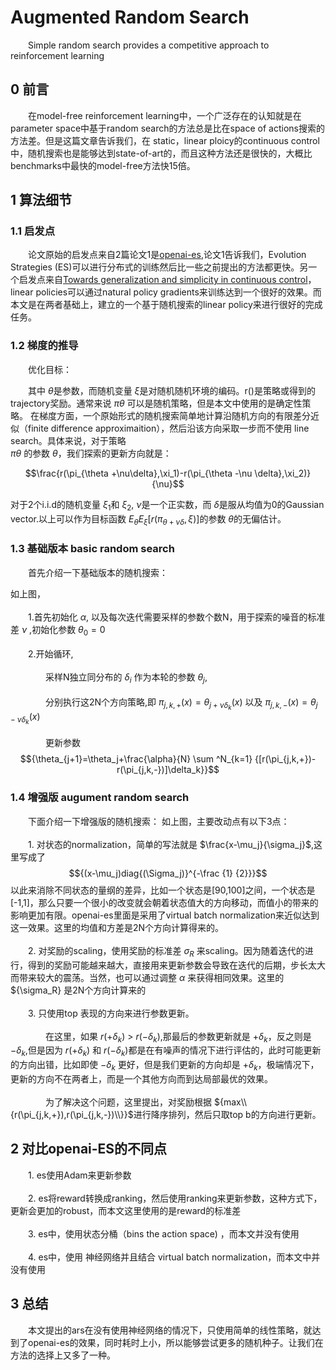 # Augmented Random Search
  
  &emsp;&emsp;Simple random search provides a competitive approach to reinforcement learning
  
## 0 前言
  
  &emsp;&emsp;在model-free reinforcement learning中，一个广泛存在的认知就是在parameter space中基于random search的方法总是比在space of actions搜索的方法差。但是这篇文章告诉我们，在 static，linear ploicy的continuous control 中，随机搜索也是能够达到state-of-art的，而且这种方法还是很快的，大概比benchmarks中最快的model-free方法快15倍。
    
## 1 算法细节
  
  ### 1.1 启发点
    
  &emsp;&emsp;论文原始的启发点来自2篇论文1是[openai-es][1],论文1告诉我们，Evolution Strategies (ES)可以进行分布式的训练然后比一些之前提出的方法都更快。另一个启发点来自[Towards generalization and simplicity in
continuous control][2]，
  linear policies可以通过natural policy gradients来训练达到一个很好的效果。而本文是在两者基础上，建立的一个基于随机搜索的linear policy来进行很好的完成任务。
    
  ### 1.2 梯度的推导
    
    
  &emsp;&emsp;优化目标：
          
  &emsp;&emsp;其中 $\theta$是参数，而随机变量 $\xi$是对随机随机环境的编码。r()是策略或得到的trajectory奖励。通常来说 ${\pi }{\theta}$ 可以是随机策略，但是本文中使用的是确定性策略。
  在梯度方面，一个原始形式的随机搜索简单地计算沿随机方向的有限差分近似（finite difference approximaition），然后沿该方向采取一步而不使用 line search。具体来说，对于策略  
   ${\pi }{\theta}$ 的参数 $\theta$，我们探索的更新方向就是：
    
  $$\frac{r(\pi_{\theta +\nu\delta},\xi_1)-r(\pi_{\theta -\nu \delta},\xi_2)}{\nu}$$
    
   对于2个i.i.d的随机变量 ${\xi_1}$和 ${\xi_2}$, ${\nu}$是一个正实数，而 ${\delta}$是服从均值为0的Gaussian vector.以上可以作为目标函数 ${{E_\theta}{E_\xi}[r({\pi}_{\theta+\nu\delta},\xi)]}$的参数 $\theta$的无偏估计。
   
   
 ### 1.3 基础版本 basic random search
  
 &emsp;&emsp;首先介绍一下基础版本的随机搜索：
 
 如上图，
<br></br> &emsp;&emsp;1.首先初始化 ${\alpha}$, 以及每次迭代需要采样的参数个数N，用于探索的噪音的标准差 ${\nu}$ ,初始化参数 ${{\theta_0}=0}$
<br></br> &emsp;&emsp;2.开始循环,
<br></br> &emsp;&emsp;&emsp;&emsp;采样N独立同分布的 ${\delta_i}$ 作为本轮的参数 ${\theta_j}$,
<br></br> &emsp;&emsp;&emsp;&emsp;分别执行这2N个方向策略,即 ${\pi_{j,k,+}(x)=\theta_{j+\nu\delta_k}(x)}$ 以及 ${\pi_{j,k,-}(x)=\theta_{j-\nu\delta_k}(x)}$ 
<br></br> &emsp;&emsp;&emsp;&emsp;更新参数 $${\theta_{j+1}=\theta_j+\frac{\alpha}{N} \sum ^N_{k=1} {[r(\pi_{j,k,+})-r(\pi_{j,k,-})]\delta_k}}$$

### 1.4 增强版 augument random search

&emsp;&emsp;下面介绍一下增强版的随机搜索：
如上图，主要改动点有以下3点：
<br></br> &emsp;&emsp;1. 对状态的normalization，简单的写法就是 $\frac{x-\mu_j}{\sigma_j}$,这里写成了 $${(x-\mu_j)diag{(\Sigma_j)}^{-\frac {1} {2}}}$$ 以此来消除不同状态的量纲的差异，比如一个状态是[90,100]之间，一个状态是[-1,1]，那么只要一个很小的改变就会朝着状态值大的方向移动，而值小的带来的影响更加有限。openai-es里面是采用了virtual batch normalization来近似达到这一效果。这里的均值和方差是2N个方向计算得来的。
<br></br> &emsp;&emsp;2. 对奖励的scaling，使用奖励的标准差 ${\sigma_R}$ 来scaling。因为随着迭代的进行，得到的奖励可能越来越大，直接用来更新参数会导致在迭代的后期，步长太大而带来较大的震荡。当然，也可以通过调整 $\alpha$ 来获得相同效果。这里的${\sigma_R} 是2N个方向计算来的
<br></br> &emsp;&emsp;3. 只使用top 表现的方向来进行参数更新。
<br></br> &emsp;&emsp;&emsp;&emsp;在这里，如果 $r({+\delta_k})$ > ${r(-\delta_k)}$,那最后的参数更新就是 ${+\delta_k}$，反之则是 ${-\delta_k}$,但是因为  $r({+\delta_k})$ 和 ${r(-\delta_k)}$都是在有噪声的情况下进行评估的，此时可能更新的方向出错，比如即使 ${-\delta_k}$ 更好，但是我们更新的方向却是 ${+\delta_k}$，极端情况下，更新的方向不在两者上，而是一个其他方向而到达局部最优的效果。
<br></br> &emsp;&emsp;&emsp;&emsp;为了解决这个问题，这里提出，对奖励根据 ${max\\{r(\pi_{j,k,+}),r(\pi_{j,k,-})\\}}$进行降序排列，然后只取top b的方向进行更新。
    
    
## 2 对比openai-ES的不同点
&emsp;&emsp;1. es使用Adam来更新参数
<br></br> &emsp;&emsp;2. es将reward转换成ranking，然后使用ranking来更新参数，这种方式下，更新会更加的robust，而本文这里使用的是reward的标准差
<br></br> &emsp;&emsp;3. es中，使用状态分桶（bins the action space) ，而本文并没有使用
<br></br> &emsp;&emsp;4. es中，使用 神经网络并且结合 virtual batch normalization，而本文中并没有使用


## 3 总结
 &emsp;&emsp;本文提出的ars在没有使用神经网络的情况下，只使用简单的线性策略，就达到了openai-es的效果，同时耗时上小，所以能够尝试更多的随机种子。让我们在方法的选择上又多了一种。

    
    
   
    
 [1]: https://arxiv.org/abs/1703.03864
 [2]: https://arxiv.org/abs/1703.02660
